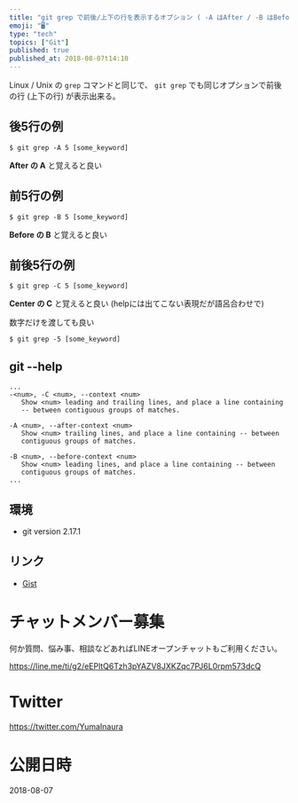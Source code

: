 ```yaml
---
title: "git grep で前後/上下の行を表示するオプション ( -A はAfter / -B はBefore / -C はCenter )"
emoji: "🖥"
type: "tech"
topics: ["Git"]
published: true
published_at: 2018-08-07t14:10
---
```


Linux / Unix の `grep` コマンドと同じで、 `git grep` でも同じオプションで前後の行 (上下の行) が表示出来る。

## 後5行の例

```
$ git grep -A 5 [some_keyword]
```

**After の A** と覚えると良い

## 前5行の例

```
$ git grep -B 5 [some_keyword]
```

**Before の B** と覚えると良い

## 前後5行の例

```
$ git grep -C 5 [some_keyword]
```

**Center の C** と覚えると良い
(helpには出てこない表現だが語呂合わせで)



数字だけを渡しても良い

```
$ git grep -5 [some_keyword]
```


## git --help

```
...
-<num>, -C <num>, --context <num>
   Show <num> leading and trailing lines, and place a line containing
   -- between contiguous groups of matches.

-A <num>, --after-context <num>
   Show <num> trailing lines, and place a line containing -- between
   contiguous groups of matches.

-B <num>, --before-context <num>
   Show <num> leading lines, and place a line containing -- between
   contiguous groups of matches.
...
```

## 環境

- git version 2.17.1

## リンク

- [Gist](https://gist.github.com/YumaInaura/139dc0d1b8a1fcded5636673b011829d)








<!-- Update From Qiita API -->

# チャットメンバー募集


何か質問、悩み事、相談などあればLINEオープンチャットもご利用ください。

https://line.me/ti/g2/eEPltQ6Tzh3pYAZV8JXKZqc7PJ6L0rpm573dcQ





# Twitter


https://twitter.com/YumaInaura


<!-- Update From Qiita API -->



# 公開日時

2018-08-07
